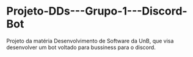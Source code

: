 # Projeto-DDs---Grupo-1---Discord-Bot
Projeto da matéria Desenvolvimento de Software da UnB, que visa desenvolver um bot voltado para bussiness para o discord.
